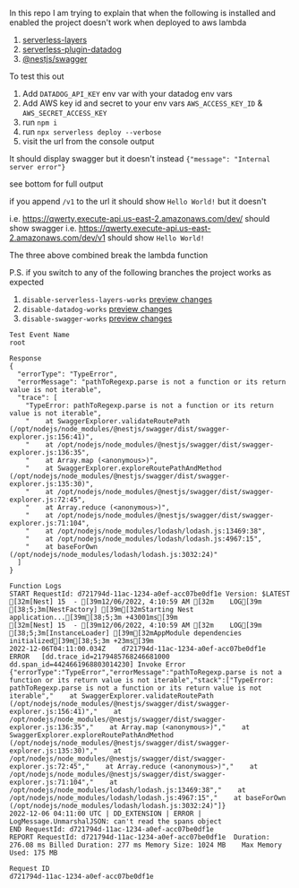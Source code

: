In this repo I am trying to explain that when the following is installed and enabled the project doesn't work when deployed to aws lambda

1. [serverless-layers](https://github.com/agutoli/serverless-layers)
2. [serverless-plugin-datadog](https://github.com/DataDog/serverless-plugin-datadog)
3. [@nestjs/swagger](https://github.com/nestjs/swagger)

To test this out

1. Add `DATADOG_API_KEY` env var with your datadog env vars
2. Add AWS key id and secret to your env vars `AWS_ACCESS_KEY_ID` & `AWS_SECRET_ACCESS_KEY`
3. run `npm i`
4. run `npx serverless deploy --verbose`
5. visit the url from the console output

It should display swagger but it doesn't instead `{"message": "Internal server error"}`

see bottom for full output

if you append `/v1` to the url it should show `Hello World!` but it doesn't

i.e. https://qwerty.execute-api.us-east-2.amazonaws.com/dev/ should show swagger
i.e. https://qwerty.execute-api.us-east-2.amazonaws.com/dev/v1 should show `Hello World!`

The three above combined break the lambda function

P.S. if you switch to any of the following branches the project works as expected

1. `disable-serverless-layers-works` [preview changes](https://github.com/Shereef/nestjs-swagger-serverless-layers-datadog-issue/compare/main...disable-serverless-layers-works)
2. `disable-datadog-works` [preview changes](https://github.com/Shereef/nestjs-swagger-serverless-layers-datadog-issue/compare/main...disable-datadog-works)
3. `disable-swagger-works` [preview changes](https://github.com/Shereef/nestjs-swagger-serverless-layers-datadog-issue/compare/main...disable-swagger-works)

```
Test Event Name
root

Response
{
  "errorType": "TypeError",
  "errorMessage": "pathToRegexp.parse is not a function or its return value is not iterable",
  "trace": [
    "TypeError: pathToRegexp.parse is not a function or its return value is not iterable",
    "    at SwaggerExplorer.validateRoutePath (/opt/nodejs/node_modules/@nestjs/swagger/dist/swagger-explorer.js:156:41)",
    "    at /opt/nodejs/node_modules/@nestjs/swagger/dist/swagger-explorer.js:136:35",
    "    at Array.map (<anonymous>)",
    "    at SwaggerExplorer.exploreRoutePathAndMethod (/opt/nodejs/node_modules/@nestjs/swagger/dist/swagger-explorer.js:135:30)",
    "    at /opt/nodejs/node_modules/@nestjs/swagger/dist/swagger-explorer.js:72:45",
    "    at Array.reduce (<anonymous>)",
    "    at /opt/nodejs/node_modules/@nestjs/swagger/dist/swagger-explorer.js:71:104",
    "    at /opt/nodejs/node_modules/lodash/lodash.js:13469:38",
    "    at /opt/nodejs/node_modules/lodash/lodash.js:4967:15",
    "    at baseForOwn (/opt/nodejs/node_modules/lodash/lodash.js:3032:24)"
  ]
}

Function Logs
START RequestId: d721794d-11ac-1234-a0ef-acc07be0df1e Version: $LATEST
[32m[Nest] 15  - [39m12/06/2022, 4:10:59 AM [32m    LOG[39m [38;5;3m[NestFactory] [39m[32mStarting Nest application...[39m[38;5;3m +43001ms[39m
[32m[Nest] 15  - [39m12/06/2022, 4:10:59 AM [32m    LOG[39m [38;5;3m[InstanceLoader] [39m[32mAppModule dependencies initialized[39m[38;5;3m +23ms[39m
2022-12-06T04:11:00.034Z	d721794d-11ac-1234-a0ef-acc07be0df1e	ERROR	[dd.trace_id=2179485768246681000 dd.span_id=4424661968803014230] Invoke Error 	{"errorType":"TypeError","errorMessage":"pathToRegexp.parse is not a function or its return value is not iterable","stack":["TypeError: pathToRegexp.parse is not a function or its return value is not iterable","    at SwaggerExplorer.validateRoutePath (/opt/nodejs/node_modules/@nestjs/swagger/dist/swagger-explorer.js:156:41)","    at /opt/nodejs/node_modules/@nestjs/swagger/dist/swagger-explorer.js:136:35","    at Array.map (<anonymous>)","    at SwaggerExplorer.exploreRoutePathAndMethod (/opt/nodejs/node_modules/@nestjs/swagger/dist/swagger-explorer.js:135:30)","    at /opt/nodejs/node_modules/@nestjs/swagger/dist/swagger-explorer.js:72:45","    at Array.reduce (<anonymous>)","    at /opt/nodejs/node_modules/@nestjs/swagger/dist/swagger-explorer.js:71:104","    at /opt/nodejs/node_modules/lodash/lodash.js:13469:38","    at /opt/nodejs/node_modules/lodash/lodash.js:4967:15","    at baseForOwn (/opt/nodejs/node_modules/lodash/lodash.js:3032:24)"]}
2022-12-06 04:11:00 UTC | DD_EXTENSION | ERROR | LogMessage.UnmarshalJSON: can't read the spans object
END RequestId: d721794d-11ac-1234-a0ef-acc07be0df1e
REPORT RequestId: d721794d-11ac-1234-a0ef-acc07be0df1e	Duration: 276.08 ms	Billed Duration: 277 ms	Memory Size: 1024 MB	Max Memory Used: 175 MB

Request ID
d721794d-11ac-1234-a0ef-acc07be0df1e
```
